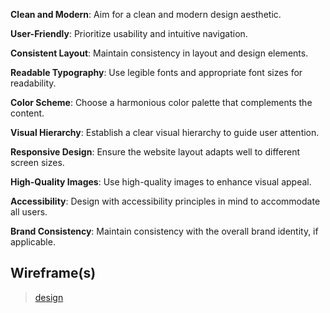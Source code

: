 **Clean and Modern**: Aim for a clean and modern design aesthetic.

**User-Friendly**: Prioritize usability and intuitive navigation.

**Consistent Layout**: Maintain consistency in layout and design elements.

**Readable Typography**: Use legible fonts and appropriate font sizes for readability.

**Color Scheme**: Choose a harmonious color palette that complements the content.

**Visual Hierarchy**: Establish a clear visual hierarchy to guide user attention.

**Responsive Design**: Ensure the website layout adapts well to different screen sizes.

**High-Quality Images**: Use high-quality images to enhance visual appeal.

**Accessibility**: Design with accessibility principles in mind to accommodate all users.

**Brand Consistency**: Maintain consistency with the overall brand identity, if applicable.


## Wireframe(s)
> [design](../assets/designImg.png)